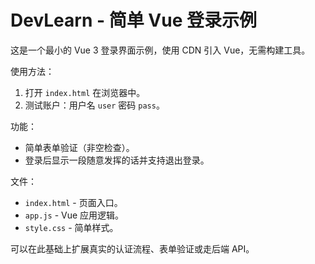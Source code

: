 # DevLearn - 简单 Vue 登录示例

这是一个最小的 Vue 3 登录界面示例，使用 CDN 引入 Vue，无需构建工具。

使用方法：

1. 打开 `index.html` 在浏览器中。
2. 测试账户：用户名 `user` 密码 `pass`。

功能：
- 简单表单验证（非空检查）。
- 登录后显示一段随意发挥的话并支持退出登录。

文件：
- `index.html` - 页面入口。
- `app.js` - Vue 应用逻辑。
- `style.css` - 简单样式。

可以在此基础上扩展真实的认证流程、表单验证或走后端 API。

